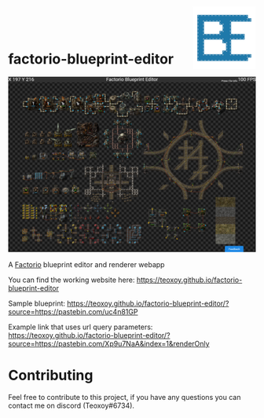 <img src="./src/logo.svg" width="128" align="right">

<br/>
<br/>
<br/>

# factorio-blueprint-editor

![Preview](./src/preview.png)

A [Factorio](https://www.factorio.com) blueprint editor and renderer webapp

You can find the working website here: https://teoxoy.github.io/factorio-blueprint-editor

Sample blueprint: https://teoxoy.github.io/factorio-blueprint-editor/?source=https://pastebin.com/uc4n81GP

Example link that uses url query parameters: https://teoxoy.github.io/factorio-blueprint-editor/?source=https://pastebin.com/Xp9u7NaA&index=1&renderOnly

# Contributing

Feel free to contribute to this project, if you have any questions you can contact me on discord (Teoxoy#6734).
